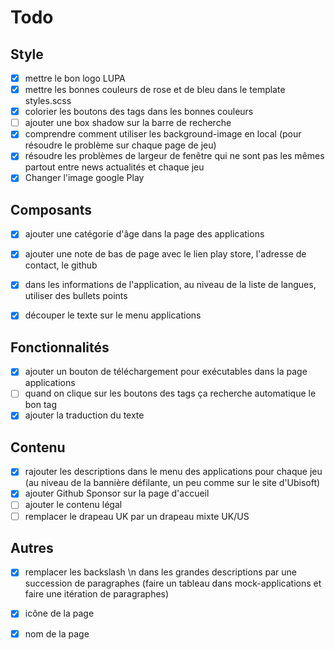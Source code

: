 # Todo

## Style

- [x] mettre le bon logo LUPA
- [x] mettre les bonnes couleurs de rose et de bleu dans le template styles.scss
- [x] colorier les boutons des tags dans les bonnes couleurs
- [ ] ajouter une box shadow sur la barre de recherche
- [x] comprendre comment utiliser les background-image en local (pour résoudre le problème sur chaque page de jeu)
- [x] résoudre les problèmes de largeur de fenêtre qui ne sont pas les mêmes partout entre news actualités et chaque jeu
- [x] Changer l'image google Play

## Composants

- [x] ajouter une catégorie d'âge dans la page des applications
- [x] ajouter une note de bas de page avec le lien play store, l'adresse de contact, le github
- [x] dans les informations de l'application, au niveau de la liste de langues, utiliser des bullets points
- [x] découper le texte sur le menu applications


## Fonctionnalités

- [x] ajouter un bouton de téléchargement pour exécutables dans la page applications
- [ ] quand on clique sur les boutons des tags ça recherche automatique le bon tag
- [x] ajouter la traduction du texte

## Contenu

- [x] rajouter les descriptions dans le menu des applications pour chaque jeu (au niveau de la bannière défilante, un peu comme sur le site d'Ubisoft)
- [x] ajouter Github Sponsor sur la page d'accueil
- [ ] ajouter le contenu légal
- [ ] remplacer le drapeau UK par un drapeau mixte UK/US

## Autres

- [x] remplacer les backslash \n dans les grandes descriptions par une succession de paragraphes (faire un tableau dans mock-applications et faire une itération de paragraphes)
- [x] icône de la page
- [x] nom de la page






